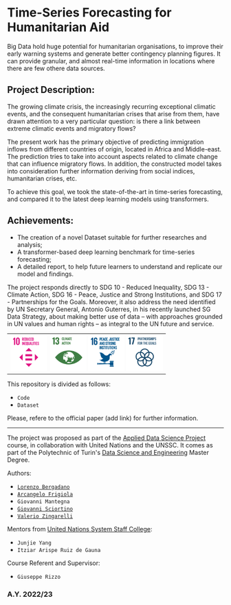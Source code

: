 # Time-Series Forecasting for Humanitarian Aid
Big Data hold huge potential for humanitarian organisations, to improve their early warning systems and generate better contingency planning figures. It can provide granular, and almost real-time information in locations where there are few othere data sources.

## Project Description:
The growing climate crisis, the increasingly recurring exceptional climatic events, and the consequent humanitarian crises that arise from them, have drawn attention to a very particular question: is there a link between extreme climatic events and migratory flows?

The present work has the primary objective of predicting immigration inflows from different countries of origin, located in Africa and Middle-east. The prediction tries to take into account aspects related to climate change that can influence migratory flows. In addition, the constructed model takes into consideration further information deriving from social indices, humanitarian crises, etc.

To achieve this goal, we took the state-of-the-art in time-series forecasting, and compared it to the latest deep learning models using transformers.

## Achievements:
- The creation of a novel Dataset suitable for further researches and analysis;
- A transformer-based deep learning benchmark for time-series forecasting;
- A detailed report, to help future learners to understand and replicate our model and findings.

The project responds directly to SDG 10 - Reduced Inequality, SDG 13 - Climate Action, SDG 16 - Peace, Justice and Strong Institutions, and  SDG 17 - Partnerships for the Goals. Moreover, it also address the need identified by UN Secretary General, Antonio Guterres, in his recently launched SG Data Strategy, about making better use of data – with approaches grounded in UN values and human rights – as integral to the UN future and service.

<table width="100%" align="center">
  <tr>
    <td align="center">
      <img src="https://github.com/PoliTO-ADSP-United-Nations-Project/.github/blob/main/imgs/sdg10.png" title="sdg10" alt="SDG10" width="85" height="85"/>&nbsp;
      <img src="https://github.com/PoliTO-ADSP-United-Nations-Project/.github/blob/main/imgs/sdg13.png" title="sdg13" **alt="SDG13" width="85" height="85"/>
       <img src="https://github.com/PoliTO-ADSP-United-Nations-Project/.github/blob/main/imgs/sdg16.png" title="sdg16" **alt="SDG16" width="85" height="85"/>
        <img src="https://github.com/PoliTO-ADSP-United-Nations-Project/.github/blob/main/imgs/sdg17.png" title="sdg17" **alt="SDG17" width="85" height="85"/>
    </td>
  </tr>
</table>

This repository is divided as follows:
- `Code`
- `Dataset`

Please, refere to the official paper (add link) for further information.


----

The project was proposed as part of the [Applied Data Science Project](https://github.com/adsp-polito/adsp-polito.github.io) course, in collaboration with United Nations and the UNSSC. It comes as part of the Polytechnic of Turin's [Data Science and Engineering](https://didattica.polito.it/laurea_magistrale/data_science/en/home) Master Degree.

Authors: 
- [`Lorenzo Bergadano`](https://github.com/lolloberga)
- [`Arcangelo Frigiola`](https://github.com/arcangeloC-137)
- `Giovanni Mantegna`
- [`Giovanni Sciortino`](https://github.com/GiovaSciortino)
- [`Valerio Zingarelli`](https://github.com/z216z)

Mentors from [United Nations System Staff College](https://www.unssc.org/):
- `Junjie Yang` 
- `Itziar Arispe Ruiz de Gauna`

Course Referent and Supervisor:
- `Giuseppe Rizzo`

### A.Y. 2022/23
